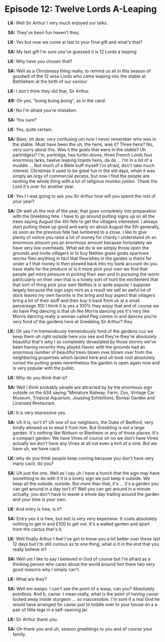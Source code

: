 # Episode 12: Twelve Lords A-Leaping

<style type="text/css">
p {text-indent: -16px; margin-left: 26px; }
</style>

**LK:** Well Sir Arthur I very much enjoyed our talks.

**SA:** They've been fun haven't they.

**LK:** Yes but now we come at last to your final gift and what's that?

**SA:** My last gift I'm sure you've guessed it is 12 Lords a leaping

**LK:** Why have you chosen that?

**SA:** Well as a Christmasy thing really, to remind us all in this season of goodwill
of the 12 wise Lords who came leaping into the stable at Bethlehem at the birth of our saviour


**LK:** I don't think they did that, Sir Arthur.

**AR:** Oh yes, "boing boing boing", as in the carol.

**LK:** No I'm afraid you're mistaken.

**SA:** You sure?

**LK:** Yes, quite certain.

**SA:** Blast, oh dear, very confusing um now I never remember who was in the stable. Must have been the uh, the hens, was it? Three hens? No, very sorry about this. Was it the goats that were in the stable? Uh partridgesi? I'm, partridge, two turtle-doves, three French Lords four enormous larks, twelve leaping lizards hens, da da ... I'm in a bit of a muddle ... Not much of a Bible buff myself I'm afraid, don't take much interest. Christmas it used to be great fun in the old days, when it was simply an orgy of commercial excess, but now I find the people are tainting the whole thing with a lot of religious mumbo jumbo. Thank the Lord it's over for another year.

**LK:** Yes I I was going to ask you Sir Arthur how will you spend the rest of your year?

**SA:** Oh well uh the rest of the year, that goes completely into preparation with the Greebling fete. I have to go around putting signs up on all the trees saying August the 4th fete to get the villagers interested. I always start putting these up good and early on about August the 5th generally, as soon as the previous fete has lumbered to a close. I like to give plenty of notice you raise a lot of money for charity I understand oh an enormous amount yes an enormous amount because fortunately we have very low overheads. What we do is we simply throw open the grounds and invite villagers in to buy Nettles grass goats sparrows
worms flies anything in fact that flourishes in the garden is theirs for under a f that money is then plowed back into my bank account do you have stalls for the produce or is it more pick your own
we find that people get more pleasure in picking their own and in pursuing the
worm particularly on their own that is a lonely sort of hunt the excitement that that sort of thing pick your own Nettles is is quite popular I suppose largely because the sign says mint as a result
we sell an awful lot of dock leaves my own favorite is the bring and buy aspect that villagers bring a lot of their stuff and then buy it back from us at a small percentage 100 I think it is yes a 100% they enjoy that and of course
we do have Peg dancing is that uh like Morris dancing yes it's very like Morris dancing really a
woman called Peg comes in and dances you're very fond of the gardens here at Greebling Sir Arthur? they

**LK:** Oh yes I'm tremendously tremendously fond of the gardens cuz
we keep them uh right outside here you see and they're they're absolutely beautiful that's
why I so completely devastated by those storms
we've been having recently they played Havoc
with the grounds had an enormous number of beautiful trees blown over blown over from the neighboring properties
which landed here and uh took root absolutely ruined the putting green nevertheless the garden is open again now and is very popular
with the public.

**LK:** Why do you think that is?

**SA:** Well I think probably people are attracted by by the enormous sign outside on the A34 saying "Miniature Railway, Farm, Zoo, Vintage Car Museum, Tropical Aquarium, Jousting Exhibitions, Bonsai Garden and Licensed Restaurant.

**LK:** It is very impressive yes.

**SA:** Uh it is, isn't it? Uh one of our neighbors, the Duke of Bedford, very kindly allowed us to steal it from him. But Greebling is not a large garden. It's nothing like Woburn or Blenheim or any of those places. It's a compact garden. We have Vines of course oh no we don't have Vines actually we don't have any Vines at all not even a hint of a vine. But we have uh, we have cacti.

**LK:** why do you think people keep coming because you don't have very many cacti, do you?

**SA:** Uh just the one. Well as I say uh I have a hunch that the sign may have something to do
with it it is a lovely sign
we just keep it outside. We keep all the outside, outside. But more than that, it's ... it's a garden you can get around in a day isn't it? Well you can get around in a minute actually, you don't have to waste a whole day trailing around the garden and your time is your own.

**LK:** And entry is free, is it?

**SA:** Entry yes it is free, but exit is very very expensive. It costs absolutely nothing to get in and £100 to get out. It's a walled garden and apart from the cactus that's it.

**LK:** Well finally Arthur I feel I've got to know you a lot better over these last 12 days but I'm still curious as to one thing, what is it in the end that you really believe in?

**SA:** Well um I like to say I believed in God of course but I'm afraid as a thinking person who cares about the world around him there two very good reasons why I simply can't.

**LK:** What are they?

**SA:** Well em wasps. I can't see the point of a wasp, can you? Absolutely pointless. And b, caviar. I mean really, what is the point of having caviar locked away inside sturgeon ... so inaccessible. I'm sure if a real God he would have arranged for caviar just to toddle over to your house on a a pair of little legs in a self-opening jar.

**LK:** Sir Arthur thank you.

**SA:** Oh thank you and uh, season greeblings to you and of course your family.
